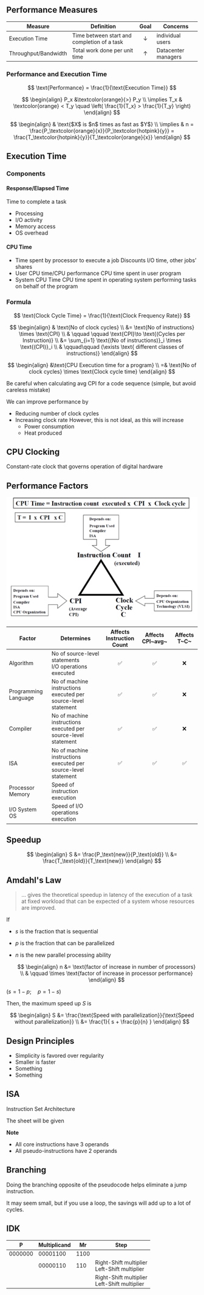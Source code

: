 ## Performance Measures

| Measure              | Definition                                  |     Goal     | Concerns            |
| -------------------- | ------------------------------------------- | :----------: | ------------------- |
| Execution Time       | Time between start and completion of a task | $\downarrow$ | individual users    |
| Throughput/Bandwidth | Total work done per unit time               |  $\uparrow$  | Datacenter managers |

### Performance and Execution Time

$$
\text{Performance} = \frac{1}{\text{Execution Time}}
$$

$$
\begin{align}
P_x &\textcolor{orange}{>} P_y \\
\implies T_x & \textcolor{orange} < T_y \quad \left( \frac{1}{T_x} > \frac{1}{T_y} \right)
\end{align}
$$

$$
\begin{align}
& \text{$X$ is $n$ times as fast as $Y$} \\
\implies & n 
= \frac{P_\textcolor{orange}{x}}{P_\textcolor{hotpink}{y}}
= \frac{T_\textcolor{hotpink}{y}}{T_\textcolor{orange}{x}}
\end{align}
$$

## Execution Time

### Components

#### Response/Elapsed Time

Time to complete a task

- Processing
- I/O activity
- Memory access
- OS overhead

#### CPU Time

- Time spent by processor to execute a job
  Discounts I/O time, other jobs’ shares
- User CPU time/CPU performance
  CPU time spent in user program
- System CPU Time
  CPU time spent in operating system performing tasks on behalf of the program

### Formula

$$
\text{Clock Cycle Time} = \frac{1}{\text{Clock Frequency Rate}}
$$

$$
\begin{align}
& \text{No of clock cycles} \\
&= \text{No of instructions} \times \text{CPI} \\
& \qquad \qquad \text{CPI}\to \text{(Cycles per Instruction)} \\
&= \sum_{i=1} \text{(No of instructions)}_i \times \text{(CPI)}_i \\
& \qquad\qquad (\exists \text{ different classes of instructions)}
\end{align}
$$

$$
\begin{align}
&\text{CPU Execution time for a program} \\
=& \text{No of clock cycles} \times \text{Clock cycle time}
\end{align}
$$

Be careful when calculating avg CPI for a code sequence (simple, but avoid careless mistake)

We can improve performance by

- Reducing number of clock cycles
- Increasing clock rate
  However, this is not ideal, as this will increase
    - Power consumption
    - Heat produced

## CPU Clocking

Constant-rate clock that governs operation of digital hardware

## Performance Factors

![image-20221106185825302](assets/image-20221106185825302.png)

| Factor                | Determines                                                   | Affects<br />Instruction Count | Affects CPI~avg~ | Affects T~C~ |
| --------------------- | ------------------------------------------------------------ | :----------------------------: | :--------------: | :----------: |
| Algorithm             | No of source-level statements<br />I/O operations executed   |               ✅                |        ✅         |      ❌       |
| Programming Language  | No of machine instructions executed per source-level statement |               ✅                |        ✅         |      ❌       |
| Compiler              | No of machine instructions executed per source-level statement |               ✅                |        ✅         |      ❌       |
| ISA                   | No of machine instructions executed per source-level statement |               ✅                |        ✅         |      ✅       |
| Processor<br />Memory | Speed of instruction execution                               |                                |                  |              |
| I/O System<br />OS    | Speed of I/O operations execution                            |                                |                  |              |

## Speedup

$$
\begin{align}
S
&= \frac{P_\text{new}}{P_\text{old}} \\
&= \frac{T_\text{old}}{T_\text{new}}
\end{align}
$$

## Amdahl's Law

> … gives the theoretical speedup in latency of the execution of a task at fixed workload that can be expected of a system whose resources are improved.

If

- $s$ is the fraction that is sequential
- $p$ is the fraction that can be parallelized
- $n$ is the new parallel processing ability
  
  $$
  \begin{align}
  n &= \text{factor of increase in number of processors} \\
  & \qquad \times \text{factor of increase in processor performance}
  \end{align}
  $$
  
$(s = 1-p; \quad p = 1-s)$

Then, the maximum speed up $S$ is

$$
\begin{align}
S &= 
\frac{\text{Speed with parallelization}}{\text{Speed without parallelization}} \\
&= \frac{1}{
s + \frac{p}{n}
}
\end{align}
$$

## Design Principles

- Simplicity is favored over regularity
- Smaller is faster
- Something
- Something

## ISA

Instruction Set Architecture

The sheet will be given

**Note**

- All core instructions have 3 operands
- All pseudo-instructions have 2 operands

## Branching

Doing the branching opposite of the pseudocode helps eliminate a jump instruction.

It may seem small, but if you use a loop, the savings will add up to a lot of cycles.

## IDK

| P       | Multiplicand | Mr   | Step                                              |
| ------- | ------------ | ---- | ------------------------------------------------- |
| 0000000 | 00001100     | 1100 |                                                   |
|         | 00000110     | 110  | Right-Shift multiplier<br />Left-Shift multiplier |
|         |              |      | Right-Shift multiplier<br />Left-Shift multiplier |
